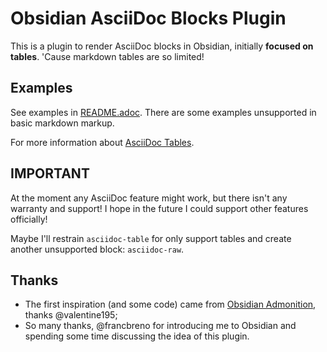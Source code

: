# Obsidian AsciiDoc Blocks Plugin

This is a plugin to render AsciiDoc blocks in Obsidian, initially **focused on tables**. 'Cause markdown tables are so limited!

## Examples

See examples in [README.adoc](README.adoc). There are some examples unsupported in basic markdown markup.

For more information about [AsciiDoc Tables](https://docs.asciidoctor.org/asciidoc/latest/tables/build-a-basic-table/).

## IMPORTANT

At the moment any AsciiDoc feature might work, but there isn't any warranty and support! I hope in the future I could support other features officially!

Maybe I'll restrain `asciidoc-table` for only support tables and create another unsupported block: `asciidoc-raw`.

## Thanks

-   The first inspiration (and some code) came from [Obsidian Admonition](https://github.com/valentine195/obsidian-admonition), thanks @valentine195;
-   So many thanks, @francbreno for introducing me to Obsidian and spending some time discussing the idea of this plugin.
